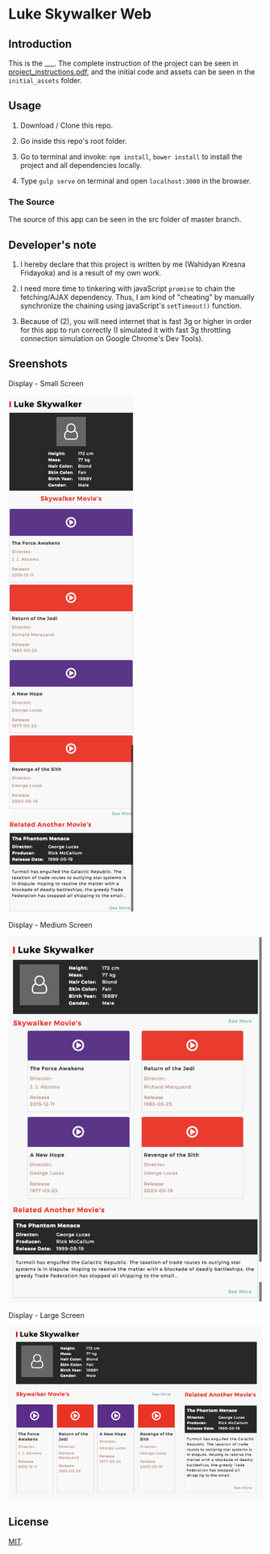 # Luke Skywalker Web

## Introduction

This is the ___. The complete instruction of the project can be seen in [project_instructions.pdf](https://github.com/wahidyankf/___/blob/master/project_instructions.pdf), and the initial code and assets can be seen in the `initial_assets` folder.

## Usage

1. Download / Clone this repo.

2. Go inside this repo's root folder.

3. Go to terminal and invoke: `npm install`, `bower install` to install the project and all dependencies locally.

4. Type `gulp serve` on terminal and open `localhost:3000` in the browser.

### The Source

The source of this app can be seen in the src folder of master branch. 

## Developer's note

1. I hereby declare that this project is written by me (Wahidyan Kresna Fridayoka) and is a result of my own work.

2. I need more time to tinkering with javaScript `promise` to chain the fetching/AJAX dependency. Thus, I am kind of "cheating" by manually synchronize the chaining using javaScript's `setTimeout()` function.

3. Because of (2), you will need internet that is fast 3g or higher in order for this app to run correctly (I simulated it with fast 3g throttling connection simulation on Google Chrome's Dev Tools).

## Sreenshots

Display - Small Screen

![screenshot 1](screenshots/screenshot_small_screen.png)

Display - Medium Screen

![screenshot 2](screenshots/screenshot_medium_screen.png)

Display - Large Screen

![screenshot 3](screenshots/screenshot_large_screen.png)

## License

[MIT](https://en.wikipedia.org/wiki/MIT_License).